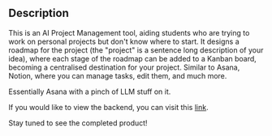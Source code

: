 ## Description

This is an AI Project Management tool, aiding students who are trying to work on personal projects but don't know where to start. It designs a roadmap for the project (the "project" is a sentence long description of your idea), where each stage of the roadmap can be added to a Kanban board, becoming a centralised destination for your project. Similar to Asana, Notion, where you can manage tasks, edit them, and much more.

Essentially Asana with a pinch of LLM stuff on it.

If you would like to view the backend, you can visit this [link](https://github.com/ayushmansatpathy/ai-project-management-backend).

Stay tuned to see the completed product!

